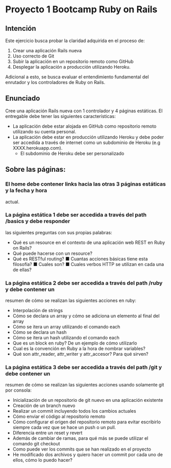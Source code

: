 
# Proyecto 1 Bootcamp Ruby on Rails

## Intención
Este ejercicio busca probar la claridad adquirida en el proceso de: 
1. Crear una aplicación Rails nueva
2. Uso correcto de Git
3. Subir la aplicación en un repositorio remoto como GitHub
4. Desplegar la aplicación a producción utilizando Heroku.

Adicional a esto, se busca evaluar el entendimiento fundamental del enrutador y los 
controladores de Ruby on Rails.

## Enunciado
Cree una aplicación Rails nueva con 1 controlador y 4 páginas estáticas. El entregable debe 
tener las siguientes características:
* La aplicación debe estar alojada en GitHub como repositorio remoto utilizando su 
cuenta personal.
* La aplicación debe estar en producción utilizando Heroku y debe poder ser accedida 
a través de internet como un subdominio de Heroku (e.g XXXX.herokuapp.com).
    * El subdominio de Heroku debe ser personalizado

## Sobre las páginas:
### El home debe contener links hacia las otras 3 páginas estáticas y la fecha y hora 
actual.
### La página estática 1 debe ser accedida a través del path /basics y debe responder 
las siguientes preguntas con sus propias palabras:
* Qué es un resource en el contexto de una aplicación web REST en Ruby on 
    Rails?
* Qué puede hacerse con un resource?
* Qué es RESTful routing?
    ■ Cuantas acciones básicas tiene esta filosofía?
    ■ Cuales son?
    ■ Cuales verbos HTTP se utilizan en cada una de ellas?
### La página estática 2 debe ser accedida a través del path /ruby y debe contener un 
resumen de cómo se realizan las siguientes acciones en ruby:
* Interpolación de strings
* Cómo se declara un array y cómo se adiciona un elemento al final del array
* Cómo se itera un array utilizando el comando each
* Cómo se declara un hash
* Cómo se itera un hash utilizando el comando each
* Que es un block en ruby? De un ejemplo de cómo utilizarlo
* Cual es la convención en Ruby a la hora de nombrar variables?
* Qué son attr_reader, attr_writer y attr_accesor? Para qué sirven?
### La página estática 3 debe ser accedida a través del path /git y debe contener un 
resumen de cómo se realizan las siguientes acciones usando solamente git por 
consola:
* Inicialización de un repositorio de git nuevo en una aplicación existente
* Creación de un branch nuevo
* Realizar un commit incluyendo todos los cambios actuales
* Cómo enviar el código al repositorio remoto
* Cómo configurar el origen del repositorio remoto para evitar escribirlo 
siempre cada vez que se hace un push o un pull.
* Diferencia entre un reset y revert
* Además de cambiar de ramas, para qué más se puede utilizar el comando git 
checkout
* Como puede ver los commits que se han realizado en el proyecto
* He modificado dos archivos y quiero hacer un commit por cada uno de ellos, 
cómo lo puedo hacer?
